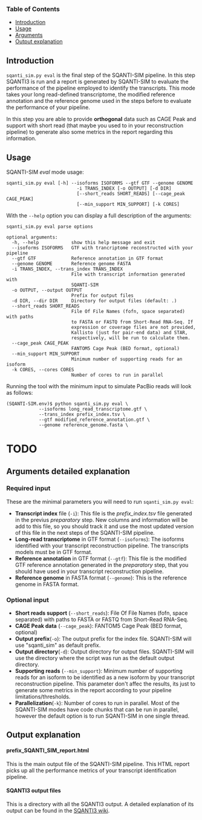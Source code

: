 ### Table of Contents

- [Introduction](#intro)
- [Usage](#use)
- [Arguments](#args)
- [Output explanation](#out)

## <a name="intro"></a>Introduction

`sqanti_sim.py eval` is the final step of the SQANTI-SIM pipeline. In this step SQANTI3 is run and a report is generated by SQANTI-SIM to evaluate the performance of the pipeline employed to identify the transcripts. This mode takes your long read-defined transcriptome, the modified reference annotation and the reference genome used in the steps before to evaluate the performance of your pipeline.

In this step you are able to provide **orthogonal** data such as CAGE Peak and support with short read (that maybe you used to in your reconstruction pipeline) to generate also some metrics in the report regarding this information.

## <a name="use"></a>Usage

SQANTI-SIM *eval* mode usage:

```
sqanti_sim.py eval [-h] --isoforms ISOFORMS --gtf GTF --genome GENOME
                          -i TRANS_INDEX [-o OUTPUT] [-d DIR]
                          [--short_reads SHORT_READS] [--cage_peak CAGE_PEAK]
                          [--min_support MIN_SUPPORT] [-k CORES]
```

With the `--help` option you can display a full description of the arguments:

```
sqanti_sim.py eval parse options

optional arguments:
  -h, --help            show this help message and exit
  --isoforms ISOFORMS   GTF with trancriptome reconstructed with your pipeline
  --gtf GTF             Reference annotation in GTF format
  --genome GENOME       Reference genome FASTA
  -i TRANS_INDEX, --trans_index TRANS_INDEX
                        File with transcript information generated with
                        SQANTI-SIM
  -o OUTPUT, --output OUTPUT
                        Prefix for output files
  -d DIR, --dir DIR     Directory for output files (default: .)
  --short_reads SHORT_READS
                        File Of File Names (fofn, space separated) with paths
                        to FASTA or FASTQ from Short-Read RNA-Seq. If
                        expression or coverage files are not provided,
                        Kallisto (just for pair-end data) and STAR,
                        respectively, will be run to calculate them.
  --cage_peak CAGE_PEAK
                        FANTOM5 Cage Peak (BED format, optional)
  --min_support MIN_SUPPORT
                        Minimum number of supporting reads for an isoform
  -k CORES, --cores CORES
                        Number of cores to run in parallel
```

Running the tool with the minimum input to simulate PacBio reads will look as follows:

```
(SQANTI-SIM.env)$ python sqanti_sim.py eval \
			--isoforms long_read_transcriptome.gtf \
			--trans_index prefix_index.tsv \
			--gtf modified_reference_annotation.gtf \
			--genome reference_genome.fasta \
```

# TODO

## <a name="args"></a>Arguments detailed explanation

### Required input

These are the minimal parameters you will need to run `sqanti_sim.py eval`:

- **Transcript index** file (`-i`): This file is the *prefix_index.tsv* file generated in the previus *preparatory* step. New columns and information will be add to this file, so you should track it and use the most updated version of this file in the next steps of the SQANTI-SIM pipeline.
- **Long-read transcriptome** in GTF format (`--isoforms`): The isoforms identified with your transcript reconstruction pipeline. The transcripts models must be in GTF format.
- **Reference annotation** in GTF format (`--gtf`): This file is the modified GTF reference annotation generated in the *preparatory* step, that you should have used in your transcript reconstruction pipeline.
- **Reference genome** in FASTA format (`--genome`): This is the reference genome in FASTA format.

### Optional input

- **Short reads support** (`--short_reads`): File Of File Names (fofn, space separated) with paths to FASTA or FASTQ from Short-Read RNA-Seq.
- **CAGE Peak data** (`--cage_peak`): FANTOM5 Cage Peak (BED format, optional)
- **Output prefix**(`-o`): The output prefix for the index file. SQANTI-SIM will use "sqanti_sim" as default prefix.
- **Output directory**(`-d`): Output directory for output files. SQANTI-SIM will use the directory where the script was run as the default output directory.
- **Supporting reads** (`--min_support`): Minimum number of supporting reads for an isoform to be identified as a new isoform by your transcript reconstruction pipeline. This parameter don't affec the results, its just to generate some metrics in the report according to your pipeline limitations/thresholds.
- **Parallelization**(`-k`): Number of cores to run in parallel. Most of the SQANTI-SIM modes have code chunks that can be run in parallel, however the default option is to run SQANTI-SIM in one single thread.

## <a name="out"></a>Output explanation

#### prefix_SQANTI_SIM_report.html

This is the main output file of the SQANTI-SIM pipeline. This HTML report picks up all the performance metrics of your transcript identification pipeline.

#### SQANTI3 output files

This is a directory with all the SQANTI3 output. A detailed explanation of its output can be found in the [SQANTI3 wiki]().



